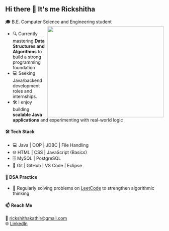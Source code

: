 ## Hi there 👋 It's me Rickshitha

🎓 B.E. Computer Science and Engineering student
<img align="right" width="370" height="290" src="https://i.pinimg.com/originals/47/f0/34/47f0342cec72b800463bf003eac1257e.gif">  
   - 🔍  Currently mastering **Data Structures and Algorithms** to build a strong programming foundation  
   - 💻 Seeking Java/backend development roles and internships.
   - 🛠️ I enjoy building **scalable Java applications** and experimenting with real-world logic 
#### 🛠️ Tech Stack
  - 💻 Java | OOP | JDBC | File Handling
  - 🌐 HTML | CSS | JavaScript (Basics)
  - 🗄️ MySQL | PostgreSQL
  - 🧪 Git | GitHub | VS Code | Eclipse
#### 🧠 DSA Practice
 - 📘 Regularly solving problems on [LeetCode](https://leetcode.com/u/Rickshitha/) to strengthen algorithmic thinking
#### 📫 Reach Me
📧 rickshithakathir@gmail.com  
🌐 [LinkedIn](https://www.linkedin.com/in/rickshitha-r?utm_source=share&utm_campaign=share_via&utm_content=profile&utm_medium=android_app) 


 
